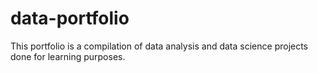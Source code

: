 # data-portfolio
This portfolio is a compilation of data analysis and data science projects done for learning purposes.
